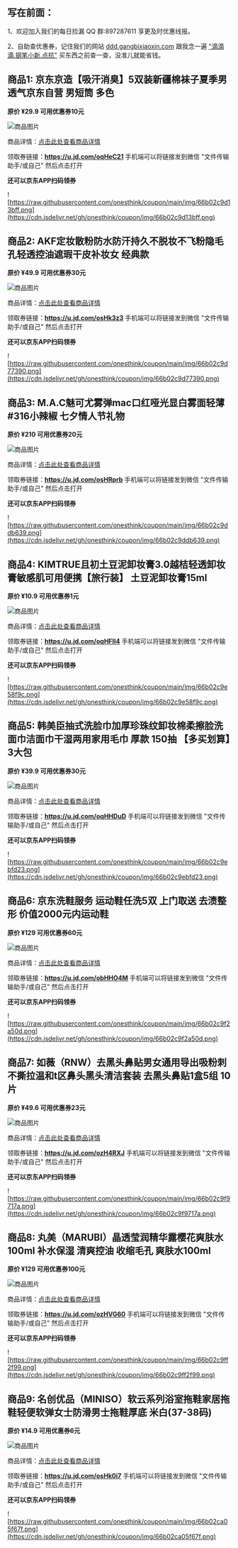 ## 写在前面：

1、欢迎加入我们的每日捡漏 QQ 群:897287611 享更及时优惠线报。

2、自助查优惠券，记住我们的网站 [ddd.gangbixiaoxin.com](https://ddd.gangbixiaoxin.com) 跟我念一遍 ["滴滴滴.钢笔小新.点抗"](https://ddd.gangbixiaoxin.com) 买东西之前查一查，没准儿就能省钱。

## 商品1: 京东京造【吸汗消臭】5双装新疆棉袜子夏季男透气京东自营 男短筒 多色

**原价 ¥29.9 可用优惠券10元**

![商品图片](http://img14.360buyimg.com/n1/jfs/t1/237888/31/20309/54701/66711dd1Faff2e71f/7b616e6cd4b90a49.jpg)

商品详情：[点击此处查看商品详情](https://union-click.jd.com/jdc?e=1003156031&amp;p=JF8BAacJK1olXwIDUFhaDEIfBV8IGloVXA8DUldfCU4nRzBQRQQlBENHFRxWFlVMWzBeTA9KQl1XSwwDVFVPRjtUBAJQAVsMFgQZBB9-ZT9VaFtNKFwKFig5YxZnVTcKTVNTLWgAFQ41YQ1KdidIflpNWVFmLT1KSEdjeh9tbDhyAXJrBg0qQSxXexpseDlPIQR1NlYuahJrRxh9YCx3XHJJIAZVcS9kY21-aVJGP19pFT00fz1sYAxWbzJhP3FbNx4qbDxKVhZJWDlwA2JiDgBdcDJjYRtrZAdiX1RiLT02X3tNX2tsXRJCJ2YALldeQSJvQBcMfgBlUQoyVW5eCUsQCmkPHVIQbTYCVG4LZksWAm4JE1wSXAUyVW5dDkgUCmwIHVwSXQIBZF5VD3vArtfdkerA1b_WytaKsezCitPchdMlbTYBZF5cCUkXB2gJGVslbQYBZF1tViUWUGkAGA5AX2hfHwgOVRNPAgEKElsSWwYKUW5fCUoVAV84Kw98O1ZfJ14FfREfQRlscAZlC14AAlYbeCUVQj9gch1IKE5CMV8FDBxzegw4G2s)

领取券链接：**https://u.jd.com/oqHeC21** 手机端可以将链接发到微信 "文件传输助手/或自己" 然后点击打开

**还可以京东APP扫码领券**

![https://raw.githubusercontent.com/onesthink/coupon/main/img/66b02c9d13bff.png](https://cdn.jsdelivr.net/gh/onesthink/coupon/img/66b02c9d13bff.png)

## 商品2: AKF定妆散粉防水防汗持久不脱妆不飞粉隐毛孔轻透控油遮瑕干皮补妆女 经典款

**原价 ¥49.9 可用优惠券30元**

![商品图片](http://img14.360buyimg.com/n1/jfs/t1/226705/31/17527/38476/6658474bFbccf83bc/0f48ed2f310bcc9a.jpg)

商品详情：[点击此处查看商品详情](https://union-click.jd.com/jdc?e=1003156031&amp;p=JF8BAdMJK1olXwICVVZZDE0VAl8IGlodXQQBXVxdDUwTBV9MRANLAjZbERscSkAJHTRQRA1CCVkdDwtCWhVLHTdNTwcKBENeCVAfUg8bfTBMZxBGBW1lIh9dQS1sSiluW1plWHZxOlw-bS1IYzt2Y15uIXJ6UiEgU1xXDxtxaz5sPmVHIFwLaDx0dDF_YglNOWUDEigvUht1AhtOeD5lOmFYIBc9ekpyYW5gWztdB2RgHS4bfBNwdQxBbAxhJG5nLT0-Vjx-awZzfCcTOE5hIjkCViNFZRBxeBJxVGZKPDsqUjRXdRZaci9xPQFiVj49aDhjBhtAcCx1PlNCN1wIeyt1YDN_cg1xJGVpCyo0XhMnRiRpYj8TJgBnXCQ8DypHaGZ7Qi1MPQoOZF9tC0oXBGYOHF0cWDYyVF5tSSUXAWkKGlIUXDYDZF5bC0geAG8OHFIVXwcyVFZaOJy6u7qCqo6d5NKc3Inkr56ev7uWk2slbQUyVF9cCksTBG4KG2slXQUyV24DZkpEBWxcGAwUM1tJAg0AUksUbW0BGVkSXg8AZFxcCUkVM184ZQRRIU1RDDU6fgoXSglzUh1zHQdyUS4uZkl0ZglXew9rJQN5KColDjRqWF8IKw)

领取券链接：**https://u.jd.com/osHk3z3** 手机端可以将链接发到微信 "文件传输助手/或自己" 然后点击打开

**还可以京东APP扫码领券**

![https://raw.githubusercontent.com/onesthink/coupon/main/img/66b02c9d77390.png](https://cdn.jsdelivr.net/gh/onesthink/coupon/img/66b02c9d77390.png)

## 商品3: M.A.C魅可尤雾弹mac口红哑光显白雾面轻薄#316小辣椒 七夕情人节礼物

**原价 ¥210 可用优惠券20元**

![商品图片](http://img14.360buyimg.com/n1/jfs/t1/243760/19/15687/46890/66a370f4Fe1c01211/f62f78d7b6582528.jpg)

商品详情：[点击此处查看商品详情](https://union-click.jd.com/jdc?e=1003156031&amp;p=JF8BAacJK1olXg4EV1xdCkkeB18IGloUXwECUF9eC04nRzBQRQQlBENHFRxWFlVMWzBeTA9KQl1XSwwDVFVPRjtUBAJQAVsMFgQZBD1pSjpUXzJJBHYLMVk1DhEefix-ZyZnXGgAJjkmdg5fShV-RANWNUJKClxKSEdjeh9tbCh-A3J7MDsqUR5XexpsSDlMKQR2Nlc7ahJ3RxtDYz53FEBJIwZVfi9kRW1oQ1NsP1xpFCpfXTlsYAxWbzJlP3JbNxkrfDxKVhZJWj1dJWNiJyoUcDJjZhtRfBpiNGZiIwciX3toABlPWg59IGZVHBcuXTN_SBMOYyZTUQoyVW5eCUsQCmkPHVIQbTYCVG4LZksWAm4NG1sVXAYyVW5dDkgUCmwIHVwdVAEDZF5VD3vArtfdkerA1b_WytaKsezCitPchdMlbTYBZF5cCUkXB2gJGVslbQYBZF1tViUWUGYPT1lCDWhfHwgOVRZCUwEKGVMSWQcHUm5fCUoVAV84Ky1rFFNeEDcBUTseZmhgHQEcIEV0KCMvCSUVcQhzZR5dFHx0CwYeYA9fXW04G2s)

领取券链接：**https://u.jd.com/osHRprb** 手机端可以将链接发到微信 "文件传输助手/或自己" 然后点击打开

**还可以京东APP扫码领券**

![https://raw.githubusercontent.com/onesthink/coupon/main/img/66b02c9ddb639.png](https://cdn.jsdelivr.net/gh/onesthink/coupon/img/66b02c9ddb639.png)

## 商品4: KIMTRUE且初土豆泥卸妆膏3.0越桔轻透卸妆膏敏感肌可用便携【旅行装】 土豆泥卸妆膏15ml

**原价 ¥10.9 可用优惠券1元**

![商品图片](http://img14.360buyimg.com/n1/jfs/t1/208466/4/35013/41663/66740aadF3abc1093/01f93a0d7d23206d.png)

商品详情：[点击此处查看商品详情](https://union-click.jd.com/jdc?e=1003156031&amp;p=JF8BAdsJK1olXwICVVdaAEkRB18IGlocXgQEXVteCEMVB19MRANLAjZbERscSkAJHTRQRA1CCVkdDwtCWhVLHTdNTwcKBENeCVAfUg8bRBNrWitLWHsCUgApbhMXcS9oZg1GXnZcOlxbCiBrejpsTQtPOAJWMTY6fFxXDxtxaz5sLlNHIwELYTxOYDB8RD9NOWJQEj4FUht1ShNObS5lPmFbIBc-aktuYW58WzhnB2JgHSobaBRocxZrTgxhJG5nLS0UTD1-fwtzfCcTOE5hIjkCViNFZRB4bwFlVXIALycqQR5QdR1ociJmXUZ0Nikkfy93BAxqbC12PnFcIwYqeyhfYCh8Yj9FKk95ESgkfCtsY3sKbk8XKDZCPxxYdAJNcwx6YRhWBGYBPQ4rfh9RD2M4GmsWXAYFXVhaDkISM18IG2tUMwYCUl1fDEIWM244G10WXg8BVFhbCEIfBl8IE1wliqu6gdTs3cOu1_GAzOKyiI--gMDVOHsnAF8IGloXXQIFVVxdOHsXAF8LKwV7XFUCAw4KDUt5XiReSAZJFFRsVltaCEkUA2Y4GVoUXwQyZG4adChWczENZlsTA3JkDF4vSCtqVTwLawV7XwAAPyIkXS9BUzVtHw9wNWF2ZF5t)

领取券链接：**https://u.jd.com/oqHFII4** 手机端可以将链接发到微信 "文件传输助手/或自己" 然后点击打开

**还可以京东APP扫码领券**

![https://raw.githubusercontent.com/onesthink/coupon/main/img/66b02c9e58f9c.png](https://cdn.jsdelivr.net/gh/onesthink/coupon/img/66b02c9e58f9c.png)

## 商品5: 韩美臣抽式洗脸巾加厚珍珠纹卸妆棉柔擦脸洗面巾洁面巾干湿两用家用毛巾 厚款 150抽 【多买划算】3大包

**原价 ¥39.9 可用优惠券30元**

![商品图片](http://img14.360buyimg.com/n1/jfs/t1/119003/5/35252/88223/644d39b7Ffdde002e/46b7a7858d063058.jpg)

商品详情：[点击此处查看商品详情](https://union-click.jd.com/jdc?e=1003156031&amp;p=JF8BAdMJK1olXwQAVFpaAE8UBV8IGloTWAMEUlpfCkwWAF9MRANLAjZbERscSkAJHTRQRA1CCVkdDwtCWhVLHTdNTwcKBENeCVAfUg8bZm1YGAJmL01DHAgYXC9PVBQAQSUcDUJBOlxdaEwVSxZaUwhjBmJgEzU6SFxXDxtxaz5hFHFCIwEPbjxeaDF8ciNNOWV6EigvUix1Sg9Obz5mJGFbMBc-aktkYSZOWzhdB2VgVT4bfBRCdBtRUgxhJG5nIwc2TzxuYw1zfCcTOE5hIjkCViNFZRNhbAJuHWVwKy09bChIYG18cjtMOkRiJiY0fxFCXBlqZCh1B24KNycmeitPYDN_cgl1Kl9hFCkCcBMncWhrYF1xNX9hDiw0SzxIQQ1cYwhlPQoOZF9tC0oXBGYOHF0cWDYyVF5tSSUXAmwJH1McXzYDZF5bC0geAG8MGlMXVQAyVFZaOJy6u7qCqo6d5NKc3Inkr56ev7uWk2slbQUyVF9cCksTBG4KG2slXQUyV24DZkpEBW0JSAwUM1tJAg0LCR8fbW0OHl4QXA4LZFxcCUkVM184fllFXl9xJhUcQB1SVwtQTCAdB3gLBBoeZkkXY2gKUyJHFVV0Dzo_TyBwQ18IKw)

领取券链接：**https://u.jd.com/oqHHDuD** 手机端可以将链接发到微信 "文件传输助手/或自己" 然后点击打开

**还可以京东APP扫码领券**

![https://raw.githubusercontent.com/onesthink/coupon/main/img/66b02c9ebfd23.png](https://cdn.jsdelivr.net/gh/onesthink/coupon/img/66b02c9ebfd23.png)

## 商品6: 京东洗鞋服务 运动鞋任洗5双 上门取送 去渍整形 价值2000元内运动鞋

**原价 ¥129 可用优惠券60元**

![商品图片](http://img14.360buyimg.com/n1/jfs/t1/114841/8/24240/121358/62665ef2E508b1529/ea0713784ac0ec1a.jpg)

商品详情：[点击此处查看商品详情](https://union-click.jd.com/jdc?e=1003156031&amp;p=JF8BAacJK1olXwICVVhVDUgfBF8IGloUXgQLUl1dCEgnRzBQRQQlBENHFRxWFlVMWzBeTA9KQl1XSwwDVFVPRjtUBAJQAVsMFgQZBBkRQywBYQV1Jl9wCC0qfgpqURYLHQxXK2gAVlk5DiJVVAdsGRlsOENiNVZKSEdjeh9tbChAGHBrBj0qayhVexpsSDlPPQRiJlYuahFFRw99Yzh3XFRJNCxUbS9jf218Q1JGP1x-Uz4CcC9sYAxLbARtP3JbMwIrbDxKVhZJRT9ONm1mVT4BcDJjZhtrbAViJFBhIwcIX3tTVmhTRjtKDWNFACYqbzt-cDdaXj11UQoyVW5eCUsQCmkPHVIQbTYCVG4LZksWAm4JElMSWAYyVW5dDkgUCmwIHV0QWwcAZF5VD3vArtfdkerA1b_WytaKsezCitPchdMlbTYBZF5cCUkXB2gJGVslbQYBZF1tViUWUGkLT1McXWhfHwgOVQoVSgEKElkXXwUDU25fCUoVAV84KwkTHUULLgA9cxJlXxx_bRpoD38BUgkffiUVAWhsHTJXCm5mVhwkbQ53Ymc4G2s)

领取券链接：**https://u.jd.com/obHHO4M** 手机端可以将链接发到微信 "文件传输助手/或自己" 然后点击打开

**还可以京东APP扫码领券**

![https://raw.githubusercontent.com/onesthink/coupon/main/img/66b02c9f2a50d.png](https://cdn.jsdelivr.net/gh/onesthink/coupon/img/66b02c9f2a50d.png)

## 商品7: 如薇（RNW）去黑头鼻贴男女通用导出吸粉刺不撕拉温和t区鼻头黑头清洁套装 去黑头鼻贴1盒5组 10片

**原价 ¥49.6 可用优惠券23元**

![商品图片](http://img14.360buyimg.com/n1/jfs/t1/237773/37/20701/65562/6696197fF7adf9f62/aa504e13ae934613.jpg)

商品详情：[点击此处查看商品详情](https://union-click.jd.com/jdc?e=1003156031&amp;p=JF8BAdUJK1olXwIDU1tbDkIRBV8IGlsVXQYHVl9VCE8QAl9MRANLAjZbERscSkAJHTRQRA1CCVkdDwtCWhVLHTdNTwcKBENeCVAfUg8bUDNKeRlnOnUFIR40QxF-ajF2aD5iWkFeOlxeDhVLRGZNfFtvG1V-VDcuClxXDxtxazliPmVFIzchbTJ0YCx_GStNOWUDEio_VTh1SilObz5mJGFYNBcqQEpyYW58WyxNAHZgHQwbfBNjZA97cAxhJG5nIC0-VjxIewlzfCcTOE5hIjkCViNFZRB6eDh9W2ZaNyc9fDhUdDBociJxLRIBIyg_aC5jSgcAbCJyK39hLFYpcRF0Yw1rRyx8C2N2HV4BfBRvW19UZQJdCmJgIz46C0tqai1fRi93BkNiWFJtCXsUAm8PEl0SWw8HZG5dCHtWbW8JH1oUXwcHZF9tCE0UAGYLG10TVAcCV25dAEwn1MKwztGkiI67gMDV3_Kw1ua0z8WdbTYyV25dCUoVA2sPGlkVbTYCV25eOBV5AjwPHlMUVFZsCRULWxZUXC5mGV0SVAcGXVptCkoWAW04K2tGAURgFiw6e0xiQwZDQTJ8A3hxMSlaTxd5AWwORQdSVENlVCQbWzcXahwKK1sl)

领取券链接：**https://u.jd.com/ozH4RXJ** 手机端可以将链接发到微信 "文件传输助手/或自己" 然后点击打开

**还可以京东APP扫码领券**

![https://raw.githubusercontent.com/onesthink/coupon/main/img/66b02c9f9717a.png](https://cdn.jsdelivr.net/gh/onesthink/coupon/img/66b02c9f9717a.png)

## 商品8: 丸美（MARUBI）晶透莹润精华露樱花爽肤水100ml 补水保湿 清爽控油 收缩毛孔 爽肤水100ml

**原价 ¥129 可用优惠券100元**

![商品图片](http://img14.360buyimg.com/n1/jfs/t1/11218/34/21418/101912/669f7c02Fd81ac320/12212707d9f16795.png)

商品详情：[点击此处查看商品详情](https://union-click.jd.com/jdc?e=1003156031&amp;p=JF8BAdgJK1olXwIDXFdVDUkTAF8IGloXVQ4KXFlbCUITBV9MRANLAjZbERscSkAJHTRQRA1CCVkdDwtCWhVLHTdNTwcKBENeCVAfUg8bX2xJbQwUGnFVKA1UWj8XXz17fx9TOgF-OlwAQzkUdxMIbQJgGGJ0XSo-VFxXDxtxaz5iFE9dIicHbz9eZDN_YglNOWJQEigvVT11SgdOeD5lNGFYNBcqQEpzYSZ4WztNB29gHTYbfBNvZQxrbAxhJG5nID0iSz9-Zw9zfCcTOE5hIjkCViNFZRNveAFmGWZdKDkqUT8Rdx1wci9hIlliVj4NfyhjBQxxcz9iPnVFICc6ezxPYCh8cjN1KnVLFig0fCJsY3sKbk8XKDZHCCQ4TA1_CgxMGFkPOXtdChteWCBRD2M4GmsWXAYFXVhaDkISM18IG2tUMwUDXF1eOEonA2kLGFIWXQALU19YAXsXC2g4zPatiIyzgdbk3NWf1NavztKpiZiKZG5tC3sXAm4KG18SXAQCZG5dC3sUMzFmGggVCgQDXFgzVQBBUDJBXxJ7XwMFVVlUDEwnAW4JGVklbTZeVx8rX0pQdDh0SFJHKQZeBi05TA1wBBNmGQZeLwV2KF4rUT5SZxkBbzhJbQYy)

领取券链接：**https://u.jd.com/ozHVG60** 手机端可以将链接发到微信 "文件传输助手/或自己" 然后点击打开

**还可以京东APP扫码领券**

![https://raw.githubusercontent.com/onesthink/coupon/main/img/66b02c9ff2f99.png](https://cdn.jsdelivr.net/gh/onesthink/coupon/img/66b02c9ff2f99.png)

## 商品9: 名创优品（MINISO）软云系列浴室拖鞋家居拖鞋轻便软弹女士防滑男士拖鞋厚底 米白(37-38码)

**原价 ¥14.9 可用优惠券6元**

![商品图片](http://img14.360buyimg.com/n1/jfs/t1/224978/27/13510/39696/65e976deF96622711/e2f73e34bb834090.jpg)

商品详情：[点击此处查看商品详情](https://union-click.jd.com/jdc?e=1003156031&amp;p=JF8BAdkJK1olXwIDUltUDUgXBF8IGlodWwEKUFdbD08fAF9MRANLAjZbERscSkAJHTRQRA1CCVkdDwtCWhVLHTdNTwcKBENeCVAfUg8bUDNKeRlnOnUFIR40CB9SXDN2aBJND21kOlxeDhVLRGZNfFtvWFFWDiktClxXDxtxaz5sPn1cIic5Wz9efCx-YiNNOWJ2EioFVTl1SgdOeD5lOGFbLBcrakp-YSZaWyxdB2VgHRgbfjlvZBtRTgxhJG5nLS1dSTxIYwhzfCcTOE5hIjkCViNFZRNuby92GXJrDjckfBkSYAZecixmJkJ0JiY_axIWBRt6bzhhBG1DIic5WD9lYCh8Yj9FKU95FCg0bC9sY3sKbk8XKDZ-Lhstbj9xXQ1oeV1xWmdkVCEACz1RD2M4GmsWXAYFXVhaDkISM18IG2tUMwACUlpZC3sWM28OGFgcXgYEXVZcCU4nA2cPK4y45dOI5YvVsZ-Ji7ixvI6c4dKc3G5tOEgnA24JGVsRWgcAVG5tCEgnAF9WdVpGWwQDBwlfZhZcVTxUGl8QMwQEUVlfDU0fM20JGlkXbTYyBwIfagllZBwPbht8XVJHCwIjewJPUQRudVkWW1heE1cYb0ttBjhcQSxlXzYCZA)

领取券链接：**https://u.jd.com/osHk0i7** 手机端可以将链接发到微信 "文件传输助手/或自己" 然后点击打开

**还可以京东APP扫码领券**

![https://raw.githubusercontent.com/onesthink/coupon/main/img/66b02ca05f67f.png](https://cdn.jsdelivr.net/gh/onesthink/coupon/img/66b02ca05f67f.png)

